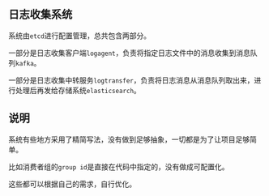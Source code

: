 ## 日志收集系统

系统由`etcd`进行配置管理，总共包含两部分。

一部分是日志收集客户端`logagent`，负责将指定日志文件中的消息收集到消息队列`kafka`。

一部分是日志收集中转服务`logtransfer`，负责将日志消息从消息队列取出来，进行处理后再发给存储系统`elasticsearch`。

## 说明

系统有些地方采用了精简写法，没有做到足够抽象，一切都是为了让项目足够简单。

比如消费者组的`group id`是直接在代码中指定的，没有做成可配置化。

这些都可以根据自己的需求，自行优化。